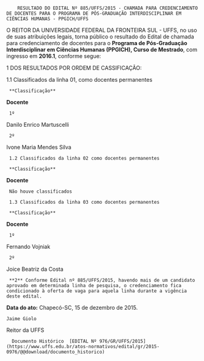         RESULTADO DO EDITAL Nº 885/UFFS/2015 - CHAMADA PARA CREDENCIAMENTO DE DOCENTES PARA O PROGRAMA DE PÓS-GRADUAÇÃO INTERDISCIPLINAR EM CIÊNCIAS HUMANAS - PPGICH/UFFS  

O REITOR DA UNIVERSIDADE FEDERAL DA FRONTEIRA SUL - UFFS, no uso de suas atribuições legais, torna público o resultado do Edital de chamada para credenciamento de docentes para o **Programa de Pós-Graduação Interdisciplinar em Ciências Humanas (PPGICH), Curso de Mestrado**, com ingresso em **2016.1**, conforme segue:

 1 DOS RESULTADOS POR ORDEM DE CASSIFICAÇÃO:

 1.1 Classificados da linha 01, como docentes permanentes

     **Classificação**

   **Docente**

     1º 

   Danilo Enrico Martuscelli

     2º 

   Ivone Maria Mendes Silva

     1.2 Classificados da linha 02 como docentes permanentes

     **Classificação**

   **Docente**

     Não houve classificados

     1.3 Classificados da linha 03 como docentes permanentes

     **Classificação**

   **Docente**

     1º 

   Fernando Vojniak

     2º 

   Joice Beatriz da Costa

     **2** Conforme Edital nº 885/UFFS/2015, havendo mais de um candidato aprovado em determinada linha de pesquisa, o credenciamento fica condicionado à oferta de vaga para aquela linha durante a vigência deste edital.

  

   **Data do ato:** Chapecó-SC, 15 de dezembro de 2015.   
 

    Jaime Giolo   
 Reitor da UFFS 

      Documento Histórico  [EDITAL Nº 976/GR/UFFS/2015](https://www.uffs.edu.br/atos-normativos/edital/gr/2015-0976/@@download/documento_historico)     
      